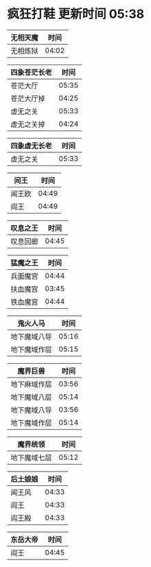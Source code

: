 # 疯狂打鞋 更新时间 05:38

| 无相天魔   | 时间    |
|--------|-------|
| 无相炼狱 | 04:02 |

| 四象苍茫长老   | 时间    |
|--------|-------|
| 苍茫大厅 | 05:35 |
| 苍茫大厅掉 | 04:25 |
| 虚无之关 | 05:33 |
| 虚无之关掉 | 04:24 |

| 四象虚无长老   | 时间    |
|--------|-------|
| 虚无之关 | 05:33 |

| 间王   | 时间    |
|--------|-------|
| 闻王欧 | 04:49 |
| 阎王 | 04:49 |

| 叹息之王   | 时间    |
|--------|-------|
| 叹息回廊 | 04:45 |

| 猛魔之王   | 时间    |
|--------|-------|
| 兵面魔宫 | 04:44 |
| 扶血魔宫 | 03:45 |
| 铁血魔宫 | 04:44 |

| 鬼火人马   | 时间    |
|--------|-------|
| 地下魔域八导 | 05:16 |
| 地下魔域作层 | 05:15 |

| 魔界巨兽   | 时间    |
|--------|-------|
| 地下麻域作层 | 03:56 |
| 地下魔域八层 | 05:14 |
| 地下魔域八导 | 03:56 |
| 地下魔域作层 | 05:14 |

| 魔界统领   | 时间    |
|--------|-------|
| 地下魔域七层 | 05:12 |

| 后土娘娘   | 时间    |
|--------|-------|
| 闻王风 | 04:33 |
| 阎王 | 04:33 |
| 阎王殿 | 04:33 |

| 东岳大帝   | 时间    |
|--------|-------|
| 阎王 | 04:45 |